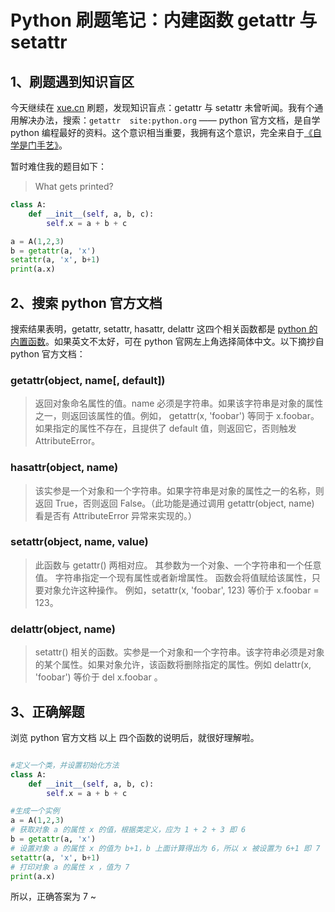 # Python 刷题笔记：内建函数 getattr 与 setattr

## 1、刷题遇到知识盲区

今天继续在 [xue.cn](https://xue.cn/) 刷题，发现知识盲点：getattr 与 setattr 未曾听闻。我有个通用解决办法，搜索：`getattr  site:python.org` —— python 官方文档，是自学 python 编程最好的资料。这个意识相当重要，我拥有这个意识，完全来自于[《自学是门手艺》](https://xue.cn/)。

暂时难住我的题目如下：

> What gets printed?
```python
class A:
    def __init__(self, a, b, c):
        self.x = a + b + c

a = A(1,2,3)
b = getattr(a, 'x')
setattr(a, 'x', b+1)
print(a.x)

```

## 2、搜索 python 官方文档

搜索结果表明，getattr, setattr, hasattr, delattr 这四个相关函数都是 [python 的内置函数](https://docs.python.org/3/library/functions.html)。如果英文不太好，可在 python 官网左上角选择简体中文。以下摘抄自 python 官方文档：

### **getattr(object, name[, default])**

> 返回对象命名属性的值。name 必须是字符串。如果该字符串是对象的属性之一，则返回该属性的值。例如， getattr(x, 'foobar') 等同于 x.foobar。如果指定的属性不存在，且提供了 default 值，则返回它，否则触发 AttributeError。

### **hasattr(object, name)**

> 该实参是一个对象和一个字符串。如果字符串是对象的属性之一的名称，则返回 True，否则返回 False。（此功能是通过调用 getattr(object, name) 看是否有 AttributeError 异常来实现的。）

### **setattr(object, name, value)**

> 此函数与 getattr() 两相对应。 其参数为一个对象、一个字符串和一个任意值。 字符串指定一个现有属性或者新增属性。 函数会将值赋给该属性，只要对象允许这种操作。 例如，setattr(x, 'foobar', 123) 等价于 x.foobar = 123。

### **delattr(object, name)**

> setattr() 相关的函数。实参是一个对象和一个字符串。该字符串必须是对象的某个属性。如果对象允许，该函数将删除指定的属性。例如 delattr(x, 'foobar') 等价于 del x.foobar 。

## 3、正确解题
浏览 python 官方文档 以上 四个函数的说明后，就很好理解啦。

```python

#定义一个类，并设置初始化方法
class A:
    def __init__(self, a, b, c):
        self.x = a + b + c 

#生成一个实例
a = A(1,2,3) 
# 获取对象 a 的属性 x 的值，根据类定义，应为 1 + 2 + 3 即 6
b = getattr(a, 'x') 
# 设置对象 a 的属性 x 的值为 b+1，b 上面计算得出为 6，所以 x 被设置为 6+1 即 7
setattr(a, 'x', b+1) 
# 打印对象 a 的属性 x ，值为 7
print(a.x) 
```

所以，正确答案为 7 ~